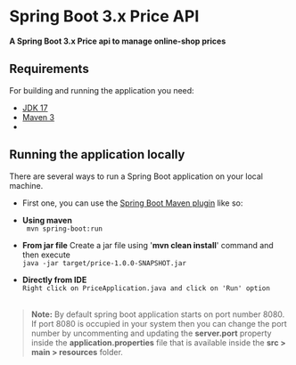 # Spring Boot 3.x Price API

**A Spring Boot 3.x Price api to manage online-shop prices**
 
## Requirements

For building and running the application you need:

- [JDK 17](https://www.oracle.com/java/technologies/downloads/#java17)
- [Maven 3](https://maven.apache.org)
- 
## Running the application locally

There are several ways to run a Spring Boot application on your local machine.

* First one, you can use the [Spring Boot Maven plugin](https://docs.spring.io/spring-boot/docs/current/reference/html/build-tool-plugins-maven-plugin.html) like so:

- **Using maven** <br/>``` mvn spring-boot:run```


- **From jar file**
  Create a jar file using '**mvn clean install**' command and then execute
  <br/>```java -jar target/price-1.0.0-SNAPSHOT.jar```


- **Directly from IDE**
  <br/>```Right click on PriceApplication.java and click on 'Run' option```
  <br/><br/>

> **Note:** By default spring boot application starts on port number 8080. If port 8080 is occupied in your system then you can change the port number by uncommenting and updating the **server.port** property inside the **application.properties** file that is available inside the **src > main > resources** folder.

<br/>
